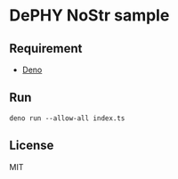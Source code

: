 DePHY NoStr sample
====

## Requirement

- [Deno](https://docs.deno.com/runtime/manual/getting_started/installation)

## Run

`deno run --allow-all index.ts`

## License

MIT
